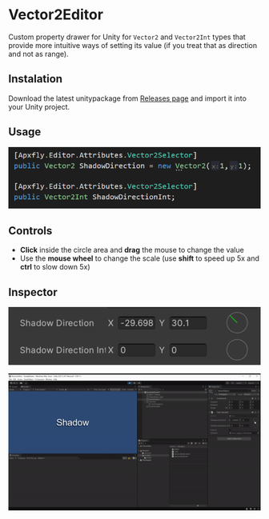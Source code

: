 # Vector2Editor

Custom property drawer for Unity for `Vector2` and `Vector2Int` types that provide more intuitive ways of setting its value (if you treat that as direction and not as range).

## Instalation 
Download the latest unitypackage from [Releases page](https://github.com/ApxfIy/Vector2Drawer/releases) and import it into your Unity project.

## Usage
![Image](/GithubImages/ExampleUsage.PNG)

## Controls
- **Click** inside the circle area and **drag** the mouse to change the value
- Use the **mouse wheel** to change the scale (use **shift** to speed up 5x and **ctrl** to slow down 5x)

## Inspector
![Image](/GithubImages/Inspector.PNG)

![Gif](/GithubImages/Usage.gif)
